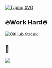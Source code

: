
[![Typing SVG](https://readme-typing-svg.demolab.com?font=Fira+Code&duration=2500&pause=2000&color=AAF781&center=true&width=464&height=101&lines=%F0%9F%8C%B1Hyun+Su%2C+Android+Developer%F0%9F%8C%B1)](https://git.io/typing-svg)


## 🔥Work Hard🔥
[![GitHub Streak](https://streak-stats.demolab.com?user=KimHance&theme=merko&hide_border=true&border_radius=30&date_format=%5BY%20%5DM%20j)](https://git.io/streak-stats)


## 🤝
</a>
<a href="https://kimansu.medium.com">
  <img src="https://img.shields.io/badge/Blog-000000?style=flat-square&logo=Medium&logoColor=white&link=https://kimansu.medium.com"/>
</a>






